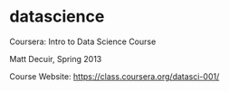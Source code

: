 datascience
===========

Coursera: Intro to Data Science Course

Matt Decuir, Spring 2013

Course Website: https://class.coursera.org/datasci-001/
